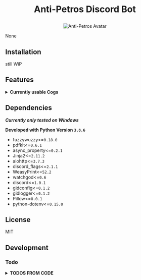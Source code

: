 # <p align="center">Anti-Petros Discord Bot</p> #


<p align="center"><img src="misc/images/AntiPetros_for_readme.png" alt="Anti-Petros Avatar"/></p>


None


## Installation

still WiP





## Features ##

<details><summary><b>Currently usable Cogs</b></summary><blockquote>


### <p align="center">[Administration](/antipetros_discordbot/cogs/admin_cog.py)</p> ###

<details><summary><b>Description</b></summary><blockquote>

    None

</blockquote></details>

<details><summary><b>Commands</b></summary><blockquote>

- > add_to_blacklist

- > delete_msg

- > die

- > list_configs

- > overwrite_config

- > reload_all

- > remove_from_blacklist

- > send_config

- > tell_uptime

</blockquote></details>

---


### <p align="center">[GeneralDebug](/antipetros_discordbot/cogs/dev_cogs/general_debug_cog.py)</p> ###

<details><summary><b>Description</b></summary><blockquote>

    None

</blockquote></details>

<details><summary><b>Commands</b></summary><blockquote>

- > all_info_from_command_trigger

- > channel_name

- > guild

- > is_a_channel

- > last_message

- > members_list

- > message_by_id

</blockquote></details>

---


### <p align="center">[ImageManipulator](/antipetros_discordbot/cogs/general_cogs/image_manipulation_cog.py)</p> ###

<details><summary><b>Description</b></summary><blockquote>

    None

</blockquote></details>

<details><summary><b>Commands</b></summary><blockquote>

- > antistasify

- > available_stamps

- > member_avatar

</blockquote></details>

---


### <p align="center">[SaveLink](/antipetros_discordbot/cogs/general_cogs/save_link_cog.py)</p> ###

<details><summary><b>Description</b></summary><blockquote>

    
An extension Cog to let users temporary save links.

Saved links get posted to a certain channel and deleted after the specified time period from that channel (default in config).
Deleted links are kept in the bots database and can always be retrieved by fuzzy matched name.

Checks against a blacklist of urls and a blacklist of words, to not store malicious links.

cogs_config.ini section: self.config_name

currently implemented config options:

- 'allowed_roles' --> comma-seperated-list of role names
(eg: Dev_helper, Admin) !names have to match completely and are case-sensitive!

- 'allowed_channels' --> comma-seperated-list of channel names
(eg: bot-development-and-testing, general-dev-stuff) !names have to match completely and are case-sensitive!

- 'link_channel' --> channel id for the channel that is used as 'storage', where the bot posts the saved links for the time period
(eg: 645930607683174401)

- 'delete_all_allowed_roles' --> comma-seperated-list of role names that are allowed to clear the link Database, all links will be lost.
will propably be turned into user id list

- bad_link_image_path/bad_link_image_name --> file_path or appdata file name to an image to use when answering to an forbidden link (None means no image)


- default_storage_days --> integer of days to default to if user does not specifiy amount of time to keep link
(eg: 7)

- member_to_notifiy_bad_link --> comma-seperated-list of user_ids of users that should be notified per DM when an bad link is posted.

- notify_with_link --> boolean if the notification DM should include the bad link


</blockquote></details>

<details><summary><b>Commands</b></summary><blockquote>

- > clear_all_links

- > delete_link

- > get_all_links

- > get_forbidden_list

- > get_link

- > save_link

</blockquote></details>

---


### <p align="center">[SaveSuggestion](/antipetros_discordbot/cogs/general_cogs/save_suggestion_cog.py)</p> ###

<details><summary><b>Description</b></summary><blockquote>

    None

</blockquote></details>

<details><summary><b>Commands</b></summary><blockquote>

- > clear_all_suggestions

- > get_all_suggestions

- > remove_all_my_data

- > request_my_data

- > unsave_suggestion

</blockquote></details>

---


### <p align="center">[TestPlayground](/antipetros_discordbot/cogs/general_cogs/test_playground_cog.py)</p> ###

<details><summary><b>Description</b></summary><blockquote>

    None

</blockquote></details>

<details><summary><b>Commands</b></summary><blockquote>

- > FAQ_you

- > big_message

- > changesettings

- > check_md_helper

- > check_md_helper_specific

- > embed_experiment

- > furthermore_do_you_want_to_say_something

- > map_changed

- > request_server_restart

- > roll

</blockquote></details>

---

</blockquote></details>

## Dependencies ##

***Currently only tested on Windows***

**Developed with Python Version `3.8.6`**

- fuzzywuzzy<=`0.18.0`
- pdfkit<=`0.6.1`
- async_property<=`0.2.1`
- Jinja2<=`2.11.2`
- aiohttp<=`3.7.3`
- discord_flags<=`2.1.1`
- WeasyPrint<=`52.2`
- watchgod<=`0.6`
- discord<=`1.0.1`
- gidconfig<=`0.1.2`
- gidlogger<=`0.1.2`
- Pillow<=`8.0.1`
- python-dotenv<=`0.15.0`





## License

MIT

## Development


### Todo ###

<details><summary><b>TODOS FROM CODE</b></summary>

#### todo [admin_cog.py](/antipetros_discordbot/cogs/admin_cog.py): ####


- [ ] [admin_cog.py line 185:](/antipetros_discordbot/cogs/admin_cog.py#L185) `make as embed`


- [ ] [admin_cog.py line 207:](/antipetros_discordbot/cogs/admin_cog.py#L207) `make as embed`


- [ ] [admin_cog.py line 226:](/antipetros_discordbot/cogs/admin_cog.py#L226) `make as embed`


- [ ] [admin_cog.py line 232:](/antipetros_discordbot/cogs/admin_cog.py#L232) `make as embed`


- [ ] [admin_cog.py line 242:](/antipetros_discordbot/cogs/admin_cog.py#L242) `make as embed`


- [ ] [admin_cog.py line 248:](/antipetros_discordbot/cogs/admin_cog.py#L248) `make as embed`


- [ ] [admin_cog.py line 254:](/antipetros_discordbot/cogs/admin_cog.py#L254) `make as embed`


- [ ] [admin_cog.py line 264:](/antipetros_discordbot/cogs/admin_cog.py#L264) `make as embed`


- [ ] [admin_cog.py line 268:](/antipetros_discordbot/cogs/admin_cog.py#L268) `make as embed`


- [ ] [admin_cog.py line 276:](/antipetros_discordbot/cogs/admin_cog.py#L276) `make as embed`


- [ ] [admin_cog.py line 279:](/antipetros_discordbot/cogs/admin_cog.py#L279) `make as embed`


- [ ] [admin_cog.py line 281:](/antipetros_discordbot/cogs/admin_cog.py#L281) `make as embed`


- [ ] [admin_cog.py line 291:](/antipetros_discordbot/cogs/admin_cog.py#L291) `make as embed`


- [ ] [admin_cog.py line 296:](/antipetros_discordbot/cogs/admin_cog.py#L296) `make as embed`


- [ ] [admin_cog.py line 308:](/antipetros_discordbot/cogs/admin_cog.py#L308) `make as embed`


- [ ] [admin_cog.py line 311:](/antipetros_discordbot/cogs/admin_cog.py#L311) `make as embed`


- [ ] [admin_cog.py line 313:](/antipetros_discordbot/cogs/admin_cog.py#L313) `make as embed`


- [ ] [admin_cog.py line 324:](/antipetros_discordbot/cogs/admin_cog.py#L324) `make as embed`


---


#### todo [general_debug_cog.py](/antipetros_discordbot/cogs/dev_cogs/general_debug_cog.py): ####


- [ ] [general_debug_cog.py line 46:](/antipetros_discordbot/cogs/dev_cogs/general_debug_cog.py#L46) `create regions for this file`


- [ ] [general_debug_cog.py line 47:](/antipetros_discordbot/cogs/dev_cogs/general_debug_cog.py#L47) `Document and Docstrings`


---


#### todo [image_manipulation_cog.py](/antipetros_discordbot/cogs/general_cogs/image_manipulation_cog.py): ####


- [ ] [image_manipulation_cog.py line 48:](/antipetros_discordbot/cogs/general_cogs/image_manipulation_cog.py#L48) `create regions for this file`


- [ ] [image_manipulation_cog.py line 49:](/antipetros_discordbot/cogs/general_cogs/image_manipulation_cog.py#L49) `Document and Docstrings`


- [ ] [image_manipulation_cog.py line 244:](/antipetros_discordbot/cogs/general_cogs/image_manipulation_cog.py#L244) `make as embed`


- [ ] [image_manipulation_cog.py line 248:](/antipetros_discordbot/cogs/general_cogs/image_manipulation_cog.py#L248) `make as embed`


- [ ] [image_manipulation_cog.py line 255:](/antipetros_discordbot/cogs/general_cogs/image_manipulation_cog.py#L255) `make as embed`


- [ ] [image_manipulation_cog.py line 259:](/antipetros_discordbot/cogs/general_cogs/image_manipulation_cog.py#L259) `maybe make extra attribute for input format, check what is possible and working. else make a generic format list`


- [ ] [image_manipulation_cog.py line 273:](/antipetros_discordbot/cogs/general_cogs/image_manipulation_cog.py#L273) `make as embed`


---


#### todo [save_link_cog.py](/antipetros_discordbot/cogs/general_cogs/save_link_cog.py): ####


- [ ] [save_link_cog.py line 81:](/antipetros_discordbot/cogs/general_cogs/save_link_cog.py#L81) `refractor 'get_forbidden_list' to not use temp directory but send as filestream or so`


- [ ] [save_link_cog.py line 83:](/antipetros_discordbot/cogs/general_cogs/save_link_cog.py#L83) `need help figuring out how to best check bad link or how to format/normalize it`


- [ ] [save_link_cog.py line 85:](/antipetros_discordbot/cogs/general_cogs/save_link_cog.py#L85) `Add Method to add forbidden url words and forbidden links`


- [ ] [save_link_cog.py line 87:](/antipetros_discordbot/cogs/general_cogs/save_link_cog.py#L87) `check if everything is documented`


- [ ] [save_link_cog.py line 249:](/antipetros_discordbot/cogs/general_cogs/save_link_cog.py#L249) `make as embed`


- [ ] [save_link_cog.py line 260:](/antipetros_discordbot/cogs/general_cogs/save_link_cog.py#L260) `make as embed`


- [ ] [save_link_cog.py line 310:](/antipetros_discordbot/cogs/general_cogs/save_link_cog.py#L310) `make as embed`


- [ ] [save_link_cog.py line 320:](/antipetros_discordbot/cogs/general_cogs/save_link_cog.py#L320) `make as embed`


- [ ] [save_link_cog.py line 343:](/antipetros_discordbot/cogs/general_cogs/save_link_cog.py#L343) `refractor that monster of an function`


- [ ] [save_link_cog.py line 365:](/antipetros_discordbot/cogs/general_cogs/save_link_cog.py#L365) `make as embed`


- [ ] [save_link_cog.py line 390:](/antipetros_discordbot/cogs/general_cogs/save_link_cog.py#L390) `make as embed`


- [ ] [save_link_cog.py line 451:](/antipetros_discordbot/cogs/general_cogs/save_link_cog.py#L451) `Docstring`


- [ ] [save_link_cog.py line 559:](/antipetros_discordbot/cogs/general_cogs/save_link_cog.py#L559) `Add logging`


---


#### todo [save_suggestion_cog.py](/antipetros_discordbot/cogs/general_cogs/save_suggestion_cog.py): ####


- [ ] [save_suggestion_cog.py line 51:](/antipetros_discordbot/cogs/general_cogs/save_suggestion_cog.py#L51) `create report generator in different formats, at least json and Html, probably also as embeds and Markdown`


- [ ] [save_suggestion_cog.py line 53:](/antipetros_discordbot/cogs/general_cogs/save_suggestion_cog.py#L53) `Document and Docstrings`


- [ ] [save_suggestion_cog.py line 202:](/antipetros_discordbot/cogs/general_cogs/save_suggestion_cog.py#L202) `make as embed`


- [ ] [save_suggestion_cog.py line 214:](/antipetros_discordbot/cogs/general_cogs/save_suggestion_cog.py#L214) `make as embed`


- [ ] [save_suggestion_cog.py line 218:](/antipetros_discordbot/cogs/general_cogs/save_suggestion_cog.py#L218) `make as embed`


- [ ] [save_suggestion_cog.py line 222:](/antipetros_discordbot/cogs/general_cogs/save_suggestion_cog.py#L222) `make as embed`


- [ ] [save_suggestion_cog.py line 227:](/antipetros_discordbot/cogs/general_cogs/save_suggestion_cog.py#L227) `make as embed`


- [ ] [save_suggestion_cog.py line 273:](/antipetros_discordbot/cogs/general_cogs/save_suggestion_cog.py#L273) `make as embed`


- [ ] [save_suggestion_cog.py line 276:](/antipetros_discordbot/cogs/general_cogs/save_suggestion_cog.py#L276) `make as embed`


- [ ] [save_suggestion_cog.py line 287:](/antipetros_discordbot/cogs/general_cogs/save_suggestion_cog.py#L287) `make as embed`


- [ ] [save_suggestion_cog.py line 291:](/antipetros_discordbot/cogs/general_cogs/save_suggestion_cog.py#L291) `make as embed`


- [ ] [save_suggestion_cog.py line 295:](/antipetros_discordbot/cogs/general_cogs/save_suggestion_cog.py#L295) `make as embed`


- [ ] [save_suggestion_cog.py line 300:](/antipetros_discordbot/cogs/general_cogs/save_suggestion_cog.py#L300) `make as embed`


- [ ] [save_suggestion_cog.py line 310:](/antipetros_discordbot/cogs/general_cogs/save_suggestion_cog.py#L310) `make as embed`


- [ ] [save_suggestion_cog.py line 345:](/antipetros_discordbot/cogs/general_cogs/save_suggestion_cog.py#L345) `make as embed`


- [ ] [save_suggestion_cog.py line 348:](/antipetros_discordbot/cogs/general_cogs/save_suggestion_cog.py#L348) `make as embed`


- [ ] [save_suggestion_cog.py line 352:](/antipetros_discordbot/cogs/general_cogs/save_suggestion_cog.py#L352) `make as embed`


---


#### idea [render_new_cog_file.py](/antipetros_discordbot/dev_tools/render_new_cog_file.py): ####


- [ ] [render_new_cog_file.py line 114:](/antipetros_discordbot/dev_tools/render_new_cog_file.py#L114) `create gui for this`


---


#### idea [antipetros_bot.py](/antipetros_discordbot/engine/antipetros_bot.py): ####


- [ ] [antipetros_bot.py line 42:](/antipetros_discordbot/engine/antipetros_bot.py#L42) `Use an assistant class to hold some of the properties and then use the __getattr__ to make it look as one object, just for structuring`


#### todo [antipetros_bot.py](/antipetros_discordbot/engine/antipetros_bot.py): ####


- [ ] [antipetros_bot.py line 40:](/antipetros_discordbot/engine/antipetros_bot.py#L40) `create regions for this file`


- [ ] [antipetros_bot.py line 41:](/antipetros_discordbot/engine/antipetros_bot.py#L41) `Document and Docstrings`


---


#### todo [sqldata_storager.py](/antipetros_discordbot/utility/sqldata_storager.py): ####


- [ ] [sqldata_storager.py line 29:](/antipetros_discordbot/utility/sqldata_storager.py#L29) `create regions for this file`


- [ ] [sqldata_storager.py line 30:](/antipetros_discordbot/utility/sqldata_storager.py#L30) `update save link Storage to newer syntax (composite access)`


- [ ] [sqldata_storager.py line 31:](/antipetros_discordbot/utility/sqldata_storager.py#L31) `Document and Docstrings`


- [ ] [sqldata_storager.py line 32:](/antipetros_discordbot/utility/sqldata_storager.py#L32) `refractor to subfolder`


---

### General Todos ###
#### Bugs ####

- [ ] *important*: check everything for blocking functions and move big ones into threads (run in executor)


---

#### features ####

- [ ] *important*: create nice looking help command

- [ ] *important*: better docstrings and docstring all commands at least

- [ ] *important*: create all needed check methods

- [ ] *important*: move to gidappdata as storage

- [ ] *unimportant*: assign good names to the cogs as argument in the init

- [ ] *unimportant*: ask for symbols at art team


---

#### misc ####


---

#### tests ####


---

</details>

